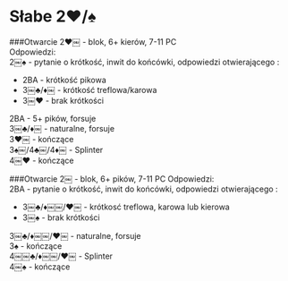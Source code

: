 # Słabe 2&hearts;/&spades;
###Otwarcie 2&hearts;￼ - blok, 6+ kierów, 7-11 PC  
Odpowiedzi:  
2￼&spades; - pytanie o krótkość, inwit do końcówki, odpowiedzi otwierającego :

* 2BA - krótkość pikowa
* 3￼&clubs;/&diams;￼ - krótkość treflowa/karowa
* 3￼&hearts; - brak krótkości

2BA - 5+ pików, forsuje  
3￼&clubs;/&diams;￼ - naturalne, forsuje  
3&hearts;￼ - kończące  
3&spades;￼/4&clubs;￼/4&diams;￼ - Splinter  
4￼&hearts; - kończące

###Otwarcie 2￼ - blok, 6+ pików, 7-11 PC
Odpowiedzi:  
2BA - pytanie o krótkość, inwit do końcówki, odpowiedzi otwierającego :

* 3￼&clubs;/&diams;￼￼/&hearts;￼ - krótkosć treflowa, karowa lub kierowa
* 3￼&spades; - brak krótkości

3￼&clubs;/&diams;￼￼/&hearts;￼ - naturalne, forsuje  
3&spades; - kończące  
4￼￼&clubs;/&diams;￼￼/&hearts;￼ - Splinter  
4￼&spades; - kończące
